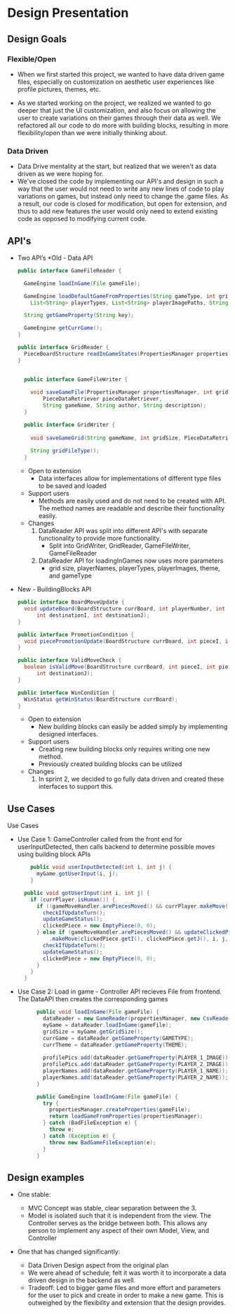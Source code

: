 # Design Presentation

## Design Goals

### Flexible/Open
* When we first started this project, we wanted to have data driven game files, especially on customization on aesthetic
user experiences like profile pictures, themes, etc. 

* As we started working on the project, we realized we wanted to go deeper that just the UI customization, and also focus on allowing
the user to create variations on their games through their data as well. We refactored all our code to do more with building blocks, 
resulting in more flexibility/open than we were initially thinking about.

### Data Driven
* Data Drive mentality at the start, but realized that we weren't as data driven as we were hoping for. 
* We've closed the code by implementing our API's and design in such a way that the user would not need to write any new lines of code
to play variations on games, but instead only need to change the .game files. As a result, our code is closed for modification, but open
for extension, and thus to add new features the user would only need to extend existing code as opposed to modifying current code. 

## API's
* Two API’s
    *Old - Data API
    
    ```java
  public interface GameFileReader {
 
      GameEngine loadInGame(File gameFile);
  
      GameEngine loadDefaultGameFromProperties(String gameType, int gridSize, List<String> playerNames,
        List<String> playerTypes, List<String> playerImagePaths, String theme);
  
      String getGameProperty(String key);
  
      GameEngine getCurrGame();
  }
  
  public interface GridReader {
      PieceBoardStructure readInGameStates(PropertiesManager propertiesManager);
  }
  ```
  ```java
  
    public interface GameFileWriter {
    
      void saveGameFile(PropertiesManager propertiesManager, int gridSize,
          PieceDataRetriever pieceDataRetriever,
          String gameName, String author, String description);
    }
  
    public interface GridWriter {
      
      void saveGameGrid(String gameName, int gridSize, PieceDataRetriever gameController);
      
      String gridFileType();  
    }
  ```
    * Open to extension
        * Data interfaces allow for implementations of different type files to be saved and loaded
    * Support users 
        * Methods are easily used and do not need to be created with API. The method names are readable and describe
        their functionality easily.    
    * Changes
        1. DataReader API was split into different API's with separate functionality to provide more functionality. 
            * Split into GridWriter, GridReader, GameFileWriter, GameFileReader
        2. DataReader API for loadingInGames now uses more parameters
            * grid size, playerNames, playerTypes, playerImages, theme, and gameType
* New - BuildingBlocks API

    ```java
    public interface BoardMoveUpdate {  
      void updateBoard(BoardStructure currBoard, int playerNumber, int pieceI, int pieceJ,
          int destinationI, int destinationJ);  
    }
  
    public interface PromotionCondition {  
      void piecePromotionUpdate(BoardStructure currBoard, int pieceI, int pieceJ);  
    } 
    
    public interface ValidMoveCheck {  
      boolean isValidMove(BoardStructure currBoard, int pieceI, int pieceJ, int destinationI,
          int destinationJ);  
    }
  
    public interface WinCondition {  
      WinStatus getWinStatus(BoardStructure currBoard);  
    }
    
    ```
    
    * Open to extension
        * New building blocks can easily be added simply by implementing designed interfaces.
    * Support users 
        * Creating new building blocks only requires writing one new method. 
        * Previously created building blocks can be utilized  
    * Changes
        1. In sprint 2, we decided to go fully data driven and created these interfaces to support this.
      

## Use Cases
Use Cases
* Use Case 1: GameController called from the front end for userInputDetected, then calls backend to determine possible moves using building block APIs
    ```java
        public void userInputDetected(int i, int j) {
          myGame.gotUserInput(i, j);
        }
    ```
  
    ```java
      public void gotUserInput(int i, int j) {
        if (currPlayer.isHuman()) {
          if (!gameMoveHandler.arePiecesMoved() && currPlayer.makeMove(i, j, currBoard)) {
            checkIfUpdateTurn();
            updateGameStatus();
            clickedPiece = new EmptyPiece(0, 0);
          } else if (gameMoveHandler.arePiecesMoved() && updateClickedPiece(i, j) && currPlayer
              .makeMove(clickedPiece.getI(), clickedPiece.getJ(), i, j, currBoard)) {
            checkIfUpdateTurn();
            updateGameStatus();
            clickedPiece = new EmptyPiece(0, 0);
          }
        }
      }
    ```
* Use Case 2: Load in game - Controller API recieves File from frontend. The DataAPI then creates the corresponding games

    ```java
          public void loadInGame(File gameFile) {
            dataReader = new GameReader(propertiesManager, new CsvReader()); // Only reads csvs here
            myGame = dataReader.loadInGame(gameFile);
            gridSize = myGame.getGridSize();
            currGame = dataReader.getGameProperty(GAMETYPE);
            currTheme = dataReader.getGameProperty(THEME);
        
            profilePics.add(dataReader.getGameProperty(PLAYER_1_IMAGE));
            profilePics.add(dataReader.getGameProperty(PLAYER_2_IMAGE));
            playerNames.add(dataReader.getGameProperty(PLAYER_1_NAME));
            playerNames.add(dataReader.getGameProperty(PLAYER_2_NAME));
          }
    ```
  
  ```java
        public GameEngine loadInGame(File gameFile) {
          try {
            propertiesManager.createProperties(gameFile);
            return loadGameFromProperties(propertiesManager);
          } catch (BadFileException e) {
            throw e;
          } catch (Exception e) {
            throw new BadGameFileException(e);
          }
        }
  ```

## Design examples
* One stable: 
    * MVC Concept was stable, clear separation between the 3. 
    * Model is isolated such that it is independent from the view. The Controller serves as the bridge between both.
    This allows any person to implement any aspect of their own Model, View, and Controller
    
* One that has changed significantly: 
    * Data Driven Design aspect from the original plan
    * We were ahead of schedule; felt it was worth it to incorporate a data driven design in the backend as well.
    * Tradeoff: Led to bigger game files and more effort and parameters for the user to pick and create in order to make a new game.
    This is outweighed by the flexibility and extension that the design provides. 

